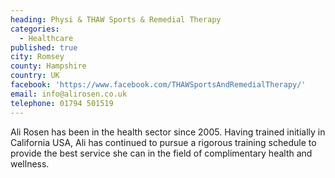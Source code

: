 ```yaml
---
heading: Physi & THAW Sports & Remedial Therapy
categories:
  - Healthcare
published: true
city: Romsey
county: Hampshire
country: UK
facebook: 'https://www.facebook.com/THAWSportsAndRemedialTherapy/'
email: info@alirosen.co.uk
telephone: 01794 501519
---
```

Ali Rosen has been in the health sector since 2005. Having trained initially in California USA, Ali has continued to pursue a rigorous training schedule to provide the best service she can in the field of complimentary health and wellness.
